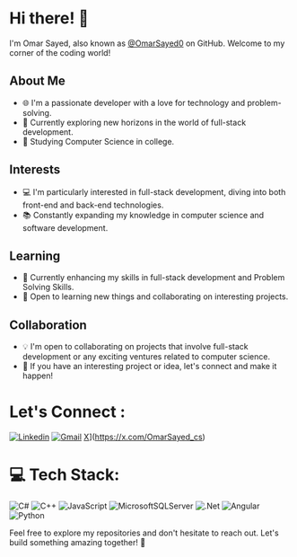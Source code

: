 # Hi there! 👋

I'm Omar Sayed, also known as [@OmarSayed0](https://github.com/OmarSayed0) on GitHub. Welcome to my corner of the coding world!

## About Me

- 🌐 I'm a passionate developer with a love for technology and problem-solving.
- 🚀 Currently exploring new horizons in the world of full-stack development.
- 🌱 Studying Computer Science in college.

## Interests

- 💻 I'm particularly interested in full-stack development, diving into both front-end and back-end technologies.
- 📚 Constantly expanding my knowledge in computer science and software development.

## Learning

- 📖 Currently enhancing my skills in full-stack development and Problem Solving Skills.
- 🤝 Open to learning new things and collaborating on interesting projects.

## Collaboration

- 💡 I'm open to collaborating on projects that involve full-stack development or any exciting ventures related to computer science.
- 🤝 If you have an interesting project or idea, let's connect and make it happen!


# Let's Connect :

[![Linkedin](https://img.shields.io/badge/LinkedIn-0077B5?style=for-the-badge&logo=linkedin&logoColor=white)](https://linkedin.com/in/omarsayeddev)
[![Gmail](https://img.shields.io/badge/Gmail-D14836?style=for-the-badge&logo=gmail&logoColor=white&link=mailto:omarsayed.cpp@gmail.com)](mailto:omarsayed.cpp@gmail.com)
[X](https://img.shields.io/badge/X-black.svg?logo=X&logoColor=white)](https://x.com/OmarSayed_cs)

# 💻 Tech Stack:

![C#](https://img.shields.io/badge/c%23-%23239120.svg?style=for-the-badge&logo=csharp&logoColor=white) ![C++](https://img.shields.io/badge/c++-%2300599C.svg?style=for-the-badge&logo=c%2B%2B&logoColor=white) ![JavaScript](https://img.shields.io/badge/javascript-%23323330.svg?style=for-the-badge&logo=javascript&logoColor=%23F7DF1E) ![MicrosoftSQLServer](https://img.shields.io/badge/Microsoft%20SQL%20Server-CC2927?style=for-the-badge&logo=microsoft%20sql%20server&logoColor=white)
  ![.Net](https://img.shields.io/badge/.NET-5C2D91?style=for-the-badge&logo=.net&logoColor=white) ![Angular](https://img.shields.io/badge/angular-%23DD0031.svg?style=for-the-badge&logo=angular&logoColor=white) ![Python](https://img.shields.io/badge/python-3670A0?style=for-the-badge&logo=python&logoColor=ffdd54)
  
Feel free to explore my repositories and don't hesitate to reach out. Let's build something amazing together! 🚀
